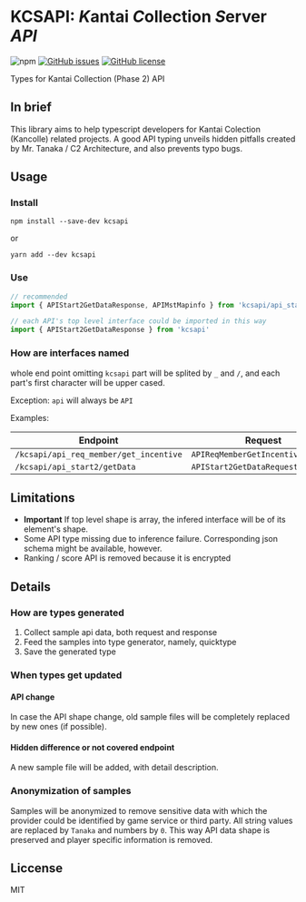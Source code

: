 # KCSAPI: *K*antai *C*ollection *S*erver _API_

![npm](https://img.shields.io/npm/v/kcsapi.svg?style=flat-square)
[![GitHub issues](https://img.shields.io/github/issues/KagamiChan/kcsapi.ts.svg?style=flat-square)](https://github.com/KagamiChan/kcsapi.ts/issues)
[![GitHub license](https://img.shields.io/github/license/KagamiChan/kcsapi.ts.svg?style=flat-square)](https://github.com/KagamiChan/kcsapi.ts/blob/master/LICENSE)

Types for Kantai Collection (Phase 2) API

## In brief

This library aims to help typescript developers for Kantai Colection (Kancolle) related projects. A good API typing unveils hidden pitfalls created by Mr. Tanaka / C2 Architecture, and also prevents typo bugs.

## Usage

### Install

```shell
npm install --save-dev kcsapi
```

or

```shell
yarn add --dev kcsapi
```

### Use

```ts
// recommended
import { APIStart2GetDataResponse, APIMstMapinfo } from 'kcsapi/api_start2/getData/response'

// each API's top level interface could be imported in this way
import { APIStart2GetDataResponse } from 'kcsapi'
```

### How are interfaces named

whole end point omitting `kcsapi` part will be splited by `_` and `/`, and each part's first character will be upper cased.

Exception: `api` will always be `API`

Examples:

| Endpoint                               | Request                           | Response                           |
| -------------------------------------- | --------------------------------- | ---------------------------------- |
| `/kcsapi/api_req_member/get_incentive` | `APIReqMemberGetIncentiveRequest` | `APIReqMemberGetIncentiveResponse` |
| `/kcsapi/api_start2/getData`           | `APIStart2GetDataRequest`         | `APIStart2GetDataResponse`         |

## Limitations

- **Important** If top level shape is array, the infered interface will be of its element's shape.
- Some API type missing due to inference failure. Corresponding json schema might be available, however.
- Ranking / score API is removed because it is encrypted

## Details

### How are types generated

1. Collect sample api data, both request and response
1. Feed the samples into type generator, namely, quicktype
1. Save the generated type

### When types get updated

#### API change

In case the API shape change, old sample files will be completely replaced by new ones (if possible).

#### Hidden difference or not covered endpoint

A new sample file will be added, with detail description.

### Anonymization of samples

Samples will be anonymized to remove sensitive data with which the provider could be identified by game service or third party. All string values are replaced by `Tanaka` and numbers by `0`. This way API data shape is preserved and player specific information is removed.

## Liccense

MIT
